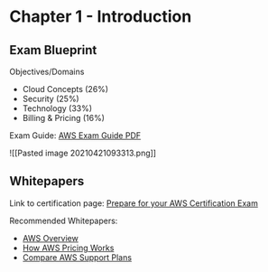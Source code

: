 # Chapter 1 - Introduction

## Exam Blueprint

Objectives/Domains
- Cloud Concepts (26%)
- Security (25%)
- Technology (33%)
- Billing & Pricing (16%)

Exam Guide: [AWS Exam Guide PDF](https://d1.awsstatic.com/training-and-certification/docs-cloud-practitioner/AWS-Certified-Cloud-Practitioner_Exam-Guide.pdf)

![[Pasted image 20210421093313.png]]

## Whitepapers

Link to certification page: [Prepare for your AWS Certification Exam](https://aws.amazon.com/certification/certification-prep/?nc2=sb_ce_ep)

Recommended Whitepapers:
- [AWS Overview](https://d1.awsstatic.com/whitepapers/aws-overview.pdf)
- [How AWS Pricing Works](https://docs.aws.amazon.com/whitepapers/latest/how-aws-pricing-works/how-aws-pricing-works.pdf#welcome)
- [Compare AWS Support Plans](https://aws.amazon.com/premiumsupport/plans/)